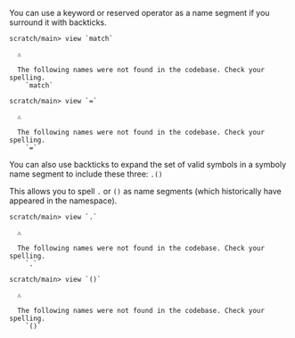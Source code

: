 You can use a keyword or reserved operator as a name segment if you surround it with backticks.

``` ucm
scratch/main> view `match`

  ⚠️
  
  The following names were not found in the codebase. Check your spelling.
    `match`

scratch/main> view `=`

  ⚠️
  
  The following names were not found in the codebase. Check your spelling.
    `=`

```
You can also use backticks to expand the set of valid symbols in a symboly name segment to include these three: `.()`

This allows you to spell `.` or `()` as name segments (which historically have appeared in the namespace).

``` ucm
scratch/main> view `.`

  ⚠️
  
  The following names were not found in the codebase. Check your spelling.
    `.`

scratch/main> view `()`

  ⚠️
  
  The following names were not found in the codebase. Check your spelling.
    `()`

```
